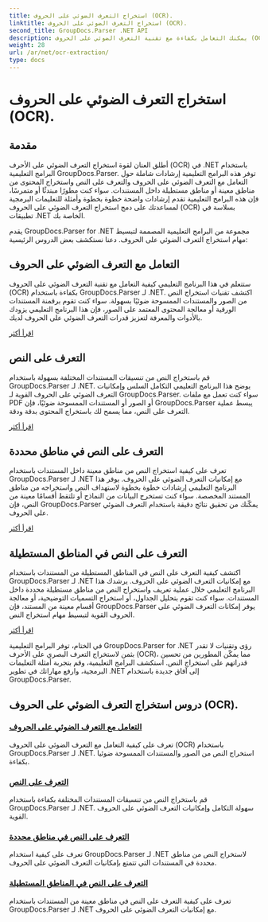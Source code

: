 ```yaml
---
title: استخراج التعرف الضوئي على الحروف (OCR).
linktitle: استخراج التعرف الضوئي على الحروف (OCR).
second_title: GroupDocs.Parser .NET API
description: يمكنك التعامل بكفاءة مع تقنية التعرف الضوئي على الحروف (OCR) واستخراج النص من الصور والمستندات باستخدام GroupDocs.Parser لـ .NET. عزز قدرات التعرف الضوئي على الحروف لديك اليوم!
weight: 28
url: /ar/net/ocr-extraction/
type: docs
---
```

# استخراج التعرف الضوئي على الحروف (OCR).


## مقدمة

أطلق العنان لقوة استخراج التعرف الضوئي على الأحرف (OCR) في .NET باستخدام البرامج التعليمية GroupDocs.Parser. توفر هذه البرامج التعليمية إرشادات شاملة حول التعامل مع التعرف الضوئي على الحروف والتعرف على النص واستخراج المحتوى من مناطق معينة أو مناطق مستطيلة داخل المستندات. سواء كنت مطورًا مبتدئًا أو متمرسًا، فإن هذه البرامج التعليمية تقدم إرشادات واضحة خطوة بخطوة وأمثلة للتعليمات البرمجية لمساعدتك على دمج استخراج التعرف الضوئي على الحروف (OCR) بسلاسة في تطبيقات .NET الخاصة بك.

يقدم GroupDocs.Parser for .NET مجموعة من البرامج التعليمية المصممة لتبسيط مهام استخراج التعرف الضوئي على الحروف. دعنا نستكشف بعض الدروس الرئيسية:

## التعامل مع التعرف الضوئي على الحروف
ستتعلم في هذا البرنامج التعليمي كيفية التعامل مع تقنية التعرف الضوئي على الحروف (OCR) بكفاءة باستخدام GroupDocs.Parser لـ .NET. اكتشف تقنيات استخراج النص من الصور والمستندات الممسوحة ضوئيًا بسهولة. سواء كنت تقوم برقمنة المستندات الورقية أو معالجة المحتوى المعتمد على الصور، فإن هذا البرنامج التعليمي يزودك بالأدوات والمعرفة لتعزيز قدرات التعرف الضوئي على الحروف لديك.

[اقرأ أكثر](./handling-ocr/)

## التعرف على النص
قم باستخراج النص من تنسيقات المستندات المختلفة بسهولة باستخدام GroupDocs.Parser لـ .NET. يوضح هذا البرنامج التعليمي التكامل السلس وإمكانيات التعرف الضوئي على الحروف القوية لـ GroupDocs.Parser. سواء كنت تعمل مع ملفات PDF أو الصور أو المستندات الممسوحة ضوئيًا، فإن GroupDocs.Parser يبسط عملية التعرف على النص، مما يسمح لك باستخراج المحتوى بدقة ودقة.

[اقرأ أكثر](./recognizing-text/)

## التعرف على النص في مناطق محددة
تعرف على كيفية استخراج النص من مناطق معينة داخل المستندات باستخدام GroupDocs.Parser لـ .NET مع إمكانيات التعرف الضوئي على الحروف. يوفر هذا البرنامج التعليمي إرشادات خطوة بخطوة لاستهداف النص واستخراجه من مناطق المستند المخصصة. سواء كنت تستخرج البيانات من النماذج أو تلتقط أقسامًا معينة من النص، فإن GroupDocs.Parser يمكّنك من تحقيق نتائج دقيقة باستخدام التعرف الضوئي على الحروف.

[اقرأ أكثر](./recognizing-text-in-specific-areas/)

## التعرف على النص في المناطق المستطيلة
اكتشف كيفية التعرف على النص في المناطق المستطيلة من المستندات باستخدام GroupDocs.Parser لـ .NET مع إمكانيات التعرف الضوئي على الحروف. يرشدك هذا البرنامج التعليمي خلال عملية تعريف واستخراج النص من مناطق مستطيلة محددة داخل المستندات. سواء كنت تقوم بتحليل الجداول، أو استخراج التسميات التوضيحية، أو معالجة أقسام معينة من المستند، فإن GroupDocs.Parser يوفر إمكانات التعرف الضوئي على الحروف القوية لتبسيط مهام استخراج النص.

[اقرأ أكثر](./recognizing-text-in-rectangular-regions/)

في الختام، توفر البرامج التعليمية GroupDocs.Parser for .NET رؤى وتقنيات لا تقدر بثمن لاستخراج التعرف البصري على الأحرف (OCR)، مما يمكّن المطورين من تحسين قدراتهم على استخراج النص. استكشف البرامج التعليمية، وقم بتجربة أمثلة التعليمات البرمجية، وارفع مهاراتك في تطوير .NET إلى آفاق جديدة باستخدام GroupDocs.Parser.
## دروس استخراج التعرف الضوئي على الحروف (OCR).
### [التعامل مع التعرف الضوئي على الحروف](./handling-ocr/)
تعرف على كيفية التعامل مع التعرف الضوئي على الحروف (OCR) باستخدام GroupDocs.Parser لـ .NET. استخراج النص من الصور والمستندات الممسوحة ضوئيا بكفاءة.
### [التعرف على النص](./recognizing-text/)
قم باستخراج النص من تنسيقات المستندات المختلفة بكفاءة باستخدام GroupDocs.Parser لـ .NET. سهولة التكامل وإمكانيات التعرف الضوئي على الحروف القوية.
### [التعرف على النص في مناطق محددة](./recognizing-text-in-specific-areas/)
تعرف على كيفية استخدام GroupDocs.Parser لـ .NET لاستخراج النص من مناطق محددة في المستندات التي تتمتع بإمكانيات التعرف الضوئي على الحروف.
### [التعرف على النص في المناطق المستطيلة](./recognizing-text-in-rectangular-regions/)
تعرف على كيفية التعرف على النص في مناطق معينة من المستندات باستخدام GroupDocs.Parser لـ .NET مع إمكانيات التعرف الضوئي على الحروف.